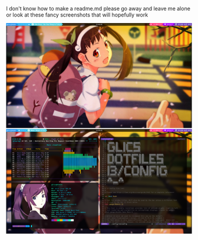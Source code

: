 I don't know how to make a readme.md please go away and leave me alone or look at these fancy screenshots that will hopefully work

![Screenshot 1](Screen1.png)
![Screenshot 2](Screen2.png)
